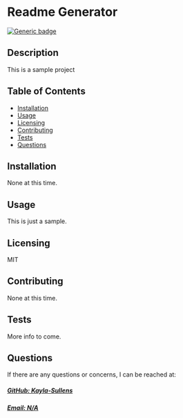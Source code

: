 
# Readme Generator

  [![Generic badge](https://img.shields.io/badge/License-MIT-green.svg)](https://choosealicense.com/licenses/mit/.)
  

## Description
This is a sample project

## Table of Contents

- [Installation](#installation)
- [Usage](#usage)
- [Licensing](#licensing)
- [Contributing](#contributing)
- [Tests](#tests)
- [Questions](#questions)

## Installation
None at this time.

## Usage
This is just a sample.


## Licensing 
  MIT
  

## Contributing
None at this time.

## Tests
More info to come.

## Questions
If there are any questions or concerns, I can be reached at:
##### [GitHub: Kayla-Sullens ](https://github.com/Kayla-Sullens)
##### [Email: N/A](mailto:N/A)


